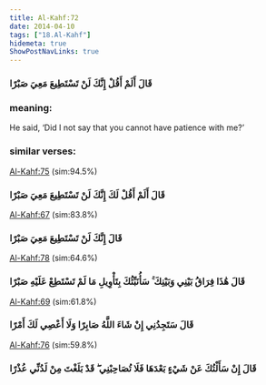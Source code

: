 ```yaml
---
title: Al-Kahf:72
date: 2014-04-10
tags: ["18.Al-Kahf"]
hidemeta: true 
ShowPostNavLinks: true 
---
```

### قَالَ أَلَمْ أَقُلْ إِنَّكَ لَنْ تَسْتَطِيعَ مَعِيَ صَبْرًا
### meaning: 
He said, ‘Did I not say that you cannot have patience with me?’
### similar verses: 

[Al-Kahf:75](/18/75) (sim:94.5%)

### قَالَ أَلَمْ أَقُلْ لَكَ إِنَّكَ لَنْ تَسْتَطِيعَ مَعِيَ صَبْرًا

[Al-Kahf:67](/18/67) (sim:83.8%)

### قَالَ إِنَّكَ لَنْ تَسْتَطِيعَ مَعِيَ صَبْرًا

[Al-Kahf:78](/18/78) (sim:64.6%)

### قَالَ هَٰذَا فِرَاقُ بَيْنِي وَبَيْنِكَ ۚ سَأُنَبِّئُكَ بِتَأْوِيلِ مَا لَمْ تَسْتَطِعْ عَلَيْهِ صَبْرًا

[Al-Kahf:69](/18/69) (sim:61.8%)

### قَالَ سَتَجِدُنِي إِنْ شَاءَ اللَّهُ صَابِرًا وَلَا أَعْصِي لَكَ أَمْرًا

[Al-Kahf:76](/18/76) (sim:59.8%)

### قَالَ إِنْ سَأَلْتُكَ عَنْ شَيْءٍ بَعْدَهَا فَلَا تُصَاحِبْنِي ۖ قَدْ بَلَغْتَ مِنْ لَدُنِّي عُذْرًا
